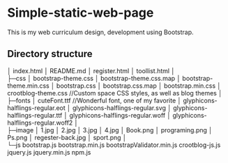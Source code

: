 # Simple-static-web-page
This is my web curriculum design, development using Bootstrap.

## Directory structure
│  index.html
│  README.md
│  register.html
│  toollist.html
│  
├─css
│      bootstrap-theme.css
│      bootstrap-theme.css.map
│      bootstrap-theme.min.css
│      bootstrap.css
│      bootstrap.css.map
│      bootstrap.min.css
│      crootblog-theme.css  //Custom space CSS styles, as well as blog themes
│      
├─fonts
│      cuteFont.ttf  //Wonderful font, one of my favorite
│      glyphicons-halflings-regular.eot
│      glyphicons-halflings-regular.svg
│      glyphicons-halflings-regular.ttf
│      glyphicons-halflings-regular.woff
│      glyphicons-halflings-regular.woff2
│      
├─image
│      1.jpg
│      2.jpg
│      3.jpg
│      4.jpg
│      Book.png
│      programing.png
│      Ps.png
│      regester-back.jpg
│      sport.png
│      
└─js
        bootstrap.js
        bootstrap.min.js
        bootstrapValidator.min.js
        crootblog-js.js
        jquery.js
        jquery.min.js
        npm.js